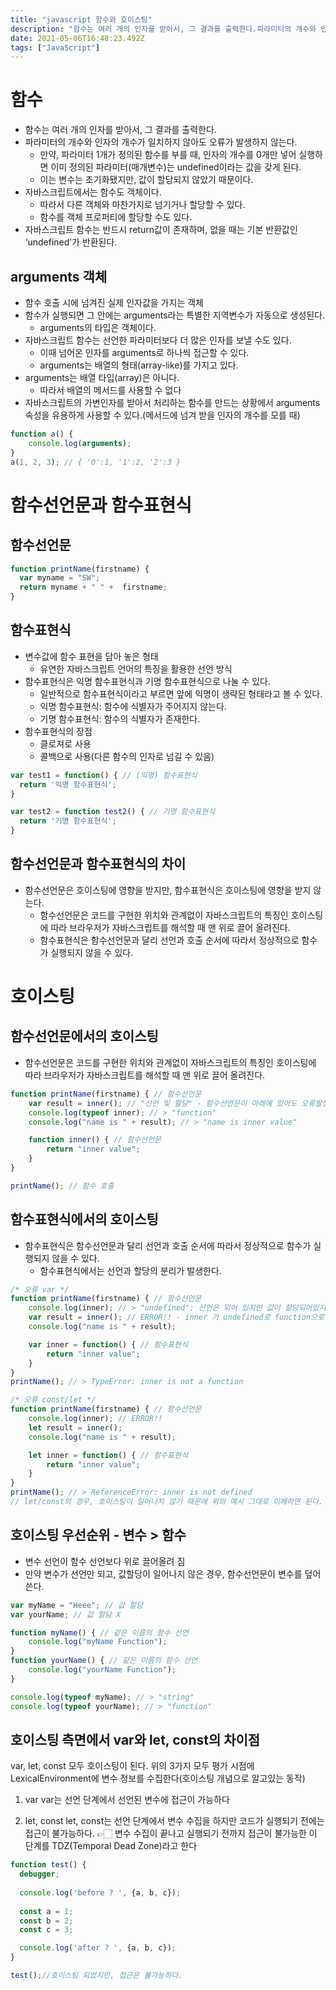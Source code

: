 ```yaml
---
title: "javascript 함수와 호이스팅"
description: "함수는 여러 개의 인자를 받아서, 그 결과를 출력한다.파라미터의 개수와 인자의 개수가 일치하지 않아도 오류가 발생하지 않는다.만약, 파라미터 1개가 정의된 함수를 부를 때, 인자의 개수를 0개만 넣어 실행하면 이미 정의된 파라미터(매개변수)는 undefined이라는 값"
date: 2021-05-06T16:48:23.492Z
tags: ["JavaScript"]
---
```

# 함수

- 함수는 여러 개의 인자를 받아서, 그 결과를 출력한다.
- 파라미터의 개수와 인자의 개수가 일치하지 않아도 오류가 발생하지 않는다.
  - 만약, 파라미터 1개가 정의된 함수를 부를 때, 인자의 개수를 0개만 넣어 실행하면 이미 정의된 파라미터(매개변수)는 undefined이라는 값을 갖게 된다.
  - 이는 변수는 초기화됐지만, 값이 할당되지 않았기 때문이다.
- 자바스크립트에서는 함수도 객체이다.
  - 따라서 다른 객체와 마찬가지로 넘기거나 할당할 수 있다.
  - 함수를 객체 프로퍼티에 할당할 수도 있다.
- 자바스크립트 함수는 반드시 return값이 존재하며, 없을 때는 기본 반환값인 ‘undefined’가 반환된다.



## arguments 객체

- 함수 호출 시에 넘겨진 실제 인자값을 가지는 객체
- 함수가 실행되면 그 안에는 arguments라는 특별한 지역변수가 자동으로 생성된다.
  - arguments의 타입은 객체이다.
- 자바스크립트 함수는 선언한 파라미터보다 더 많은 인자를 보낼 수도 있다.
  - 이때 넘어온 인자를 arguments로 하나씩 접근할 수 있다.
  - arguments는 배열의 형태(array-like)를 가지고 있다.
- arguments는 배열 타입(array)은 아니다.
  - 따라서 배열의 메서드를 사용할 수 없다
- 자바스크립트의 가변인자를 받아서 처리하는 함수를 만드는 상황에서 arguments 속성을 유용하게 사용할 수 있다.(메서드에 넘겨 받을 인자의 개수를 모를 때)

```js
function a() {
    console.log(arguments);
}
a(1, 2, 3); // { '0':1, '1':2, '2':3 }
```



# 함수선언문과 함수표현식

## 함수선언문

```js
function printName(firstname) {
  var myname = "SW";
  return myname + " " +  firstname;
}
```



## 함수표현식

- 변수값에 함수 표현을 담아 놓은 형태
  - 유연한 자바스크립트 언어의 특징을 활용한 선언 방식
- 함수표현식은 익명 함수표현식과 기명 함수표현식으로 나눌 수 있다.
  - 일반적으로 함수표현식이라고 부르면 앞에 익명이 생략된 형태라고 볼 수 있다.
  - 익명 함수표현식: 함수에 식별자가 주어지지 않는다.
  - 기명 함수표현식: 함수의 식별자가 존재한다.
- 함수표현식의 장점
  - 클로져로 사용
  - 콜백으로 사용(다른 함수의 인자로 넘길 수 있음)

```js
var test1 = function() { // (익명) 함수표현식
  return '익명 함수표현식';
}

var test2 = function test2() { // 기명 함수표현식 
  return '기명 함수표현식';
}
```



## 함수선언문과 함수표현식의 차이

- 함수선언문은 호이스팅에 영향을 받지만, 함수표현식은 호이스팅에 영향을 받지 않는다.
  - 함수선언문은 코드를 구현한 위치와 관계없이 자바스크립트의 특징인 호이스팅에 따라 브라우저가 자바스크립트를 해석할 때 맨 위로 끌어 올려진다.
  - 함수표현식은 함수선언문과 달리 선언과 호출 순서에 따라서 정상적으로 함수가 실행되지 않을 수 있다.



# 호이스팅

## 함수선언문에서의 호이스팅

- 함수선언문은 코드를 구현한 위치와 관계없이 자바스크립트의 특징인 호이스팅에 따라 브라우저가 자바스크립트를 해석할 때 맨 위로 끌어 올려진다.


```js
function printName(firstname) { // 함수선언문 
    var result = inner(); // "선언 및 할당" - 함수선언문이 아래에 있어도 오류발생x
    console.log(typeof inner); // > "function"
    console.log("name is " + result); // > "name is inner value"

    function inner() { // 함수선언문 
        return "inner value";
    }
}

printName(); // 함수 호출 
```



## 함수표현식에서의 호이스팅

- 함수표현식은 함수선언문과 달리 선언과 호출 순서에 따라서 정상적으로 함수가 실행되지 않을 수 있다.
  - 함수표현식에서는 선언과 할당의 분리가 발생한다.

```js
/* 오류 var */
function printName(firstname) { // 함수선언문
    console.log(inner); // > "undefined": 선언은 되어 있지만 값이 할당되어있지 않은 경우
    var result = inner(); // ERROR!! - inner 가 undefined로 function으로 인식되지 않았음
    console.log("name is " + result);

    var inner = function() { // 함수표현식 
        return "inner value";
    }
}
printName(); // > TypeError: inner is not a function

```

```js
/* 오류 const/let */ 
function printName(firstname) { // 함수선언문
    console.log(inner); // ERROR!!
    let result = inner();  
    console.log("name is " + result);

    let inner = function() { // 함수표현식 
        return "inner value";
    }
}
printName(); // > ReferenceError: inner is not defined
// let/const의 경우, 호이스팅이 일어나지 않기 때문에 위의 예시 그대로 이해하면 된다.
```



## 호이스팅 우선순위 - 변수 > 함수

- 변수 선언이 함수 선언보다 위로 끌어올려 짐
- 만약 변수가 선언만 되고, 값할당이 일어나지 않은 경우, 함수선언문이 변수를 덮어쓴다.

```js
var myName = "Heee"; // 값 할당 
var yourName; // 값 할당 X

function myName() { // 같은 이름의 함수 선언
    console.log("myName Function");
}
function yourName() { // 같은 이름의 함수 선언
    console.log("yourName Function");
}

console.log(typeof myName); // > "string"
console.log(typeof yourName); // > "function"
```

## 호이스팅 측면에서 var와 let, const의 차이점
var, let, const 모두 호이스팅이 된다.
위의 3가지 모두 평가 시점에 LexicalEnvironment에 변수 정보를 수집한다(호이스팅 개념으로 알고있는 동작)

1. var
var는 선언 단계에서 선언된 변수에 접근이 가능하다

2. let, const
let, const는 선언 단계에서 변수 수집을 하지만 코드가 실행되기 전에는 접근이 불가능하다.
👉🏻 변수 수집이 끝나고 실행되기 전까지 접근이 불가능한 이 단계를 TDZ(Temporal Dead Zone)라고 한다

```js
function test() {
  debugger;
  
  console.log('before ? ', {a, b, c});
 
  const a = 1;
  const b = 2;
  const c = 3;

  console.log('after ? ', {a, b, c});
}

test();//호이스팅 되었지만, 접근은 불가능하다.
```